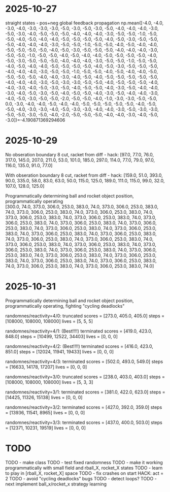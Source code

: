 # 2025-10-27 

straight states - pos+neg global feedback propagation 
np.mean([-4.0, -4.0, -3.0, -4.0, -3.0, -3.0, -3.0, -5.0, -3.0, -5.0, -3.0, -5.0, -4.0, -4.0, -4.0, -3.0, -5.0, -3.0, -4.0, -5.0, -5.0, -5.0, -4.0, -4.0, -4.0, -3.0, -5.0, -5.0, -1.0, -5.0, -5.0, -4.0, -5.0, -4.0, -4.0, -5.0, -5.0, -5.0, -5.0, -4.0, -5.0, -3.0, -5.0, -5.0, -5.0, -4.0, -4.0, -4.0, -3.0, -5.0, -5.0, -1.0, -5.0, -5.0, -4.0, -5.0, -4.0, -4.0, -5.0, -5.0, -5.0, -5.0, -4.0, -5.0, -3.0, -5.0, -5.0, -5.0, -4.0, -4.0, -4.0, -3.0, -5.0, -5.0, -1.0, -5.0, -5.0, -4.0, -5.0, -4.0, -4.0, -5.0, -5.0, -5.0, -5.0, -4.0, -5.0, -3.0, -5.0, -5.0, -5.0, -4.0, -4.0, -4.0, -3.0, -5.0, -5.0, -1.0, -5.0, -5.0, -4.0, -5.0, -4.0, -4.0, -5.0, -5.0, -5.0, -5.0, -4.0, -5.0, -3.0, -5.0, -5.0, -5.0, -4.0, -4.0, -4.0, -3.0, -5.0, -5.0, -1.0, -5.0, -5.0, -4.0, -5.0, -4.0, -4.0, -5.0, -5.0, -5.0, -5.0, -4.0, -4.0, -3.0, -4.0, -5.0, -4.0, -5.0, -5.0, -5.0, -5.0, -5.0, -4.0, -4.0, -4.0, -3.0, -5.0, -3.0, -3.0, -5.0, -5.0, -4.0, -5.0, -5.0, -5.0, -4.0, -4.0, -3.0, -4.0, -5.0, -3.0, -5.0, -4.0, -5.0, -5.0, -4.0, -3.0, -5.0, -4.0, -4.0, -3.0, -4.0, -5.0, -3.0, -5.0, -4.0, -5.0, -5.0, -4.0, -3.0, -5.0, -4.0, -4.0, -3.0, -4.0, -5.0, -3.0, -5.0, -5.0, -2.0, -5.0, -5.0, -4.0, -1.0, -3.0, -3.0, -5.0, -5.0, 0.0, -3.0, -4.0, -4.0, -5.0, -4.0, -4.0, -5.0, -5.0, -5.0, -5.0, -5.0, -4.0, -5.0, -5.0, -4.0, -3.0, -3.0, -4.0, -5.0, -3.0, -3.0, -4.0, -4.0, -3.0, -5.0, -3.0, -3.0, -5.0, -5.0, -3.0, -5.0, -4.0, -2.0, -5.0, -5.0, -5.0, -4.0, -4.0, -3.0, -4.0, -5.0, -3.0])=-4.190871369294606

# 2025-10-29

No obseration boundary 8 cut, racket from diff - hack:
[97.0, 77.0, 76.0, 317.0, 145.0, 207.0, 211.0, 53.0, 101.0, 185.0, 297.0, 114.0, 77.0, 79.0, 97.0, 116.0, 135.0, 91.0, 77.0]

With obseration boundary 8 cut, racket from diff - hack:
[159.0, 51.0, 393.0, 90.0, 335.0, 58.0, 83.0, 63.0, 50.0, 115.0, 125.0, 189.0, 111.0, 115.0, 99.0, 32.0, 107.0, 128.0, 125.0]

Programmatically determining ball and rocket object position, programmatically operating  
[300.0, 74.0, 373.0, 306.0, 253.0, 383.0, 74.0, 373.0, 306.0, 253.0, 383.0, 74.0, 373.0, 306.0, 253.0, 383.0, 74.0, 373.0, 306.0, 253.0, 383.0, 74.0, 373.0, 306.0, 253.0, 383.0, 74.0, 373.0, 306.0, 253.0, 383.0, 74.0, 373.0, 306.0, 253.0, 383.0, 74.0, 373.0, 306.0, 253.0, 383.0, 74.0, 373.0, 306.0, 253.0, 383.0, 74.0, 373.0, 306.0, 253.0, 383.0, 74.0, 373.0, 306.0, 253.0, 383.0, 74.0, 373.0, 306.0, 253.0, 383.0, 74.0, 373.0, 306.0, 253.0, 383.0, 74.0, 373.0, 306.0, 253.0, 383.0, 74.0, 373.0, 306.0, 253.0, 383.0, 74.0, 373.0, 306.0, 253.0, 383.0, 74.0, 373.0, 306.0, 253.0, 383.0, 74.0, 373.0, 306.0, 253.0, 383.0, 74.0, 373.0, 306.0, 253.0, 383.0, 74.0, 373.0, 306.0, 253.0, 383.0, 74.0, 373.0, 306.0, 253.0, 383.0, 74.0, 373.0, 306.0, 253.0, 383.0, 74.0, 373.0, 306.0, 253.0, 383.0, 74.0, 373.0, 306.0, 253.0, 383.0, 74.0, 373.0, 306.0, 253.0, 383.0, 74.0, 373.0, 306.0, 253.0, 383.0, 74.0]

# 2025-10-31

Programmatically determining ball and rocket object position, programmatically operating, fighting "cycling deadlocks"  

randomnes/reactivity=4/0:
truncated
scores = [273.0, 405.0, 405.0]
steps = [108000, 108000, 108000]
lives = [5, 5, 5]

randomnes/reactivity=4/1: (Best!!!!)
terminated
scores = [419.0, 423.0, 848.0]
steps = [10499, 12522, 34403]
lives = [0, 0, 0]

randomnes/reactivity=4/2: (Best!!!!)
terminated
scores = [416.0, 423.0, 851.0]
steps = [12024, 11941, 19433]
lives = [0, 0, 0]

randomnes/reactivity=4/3:
terminated
scores = [502.0, 493.0, 549.0]
steps = [16633, 14178, 17207]
lives = [0, 0, 0]

randomnes/reactivity=3/0:
truncated
scores = [238.0, 403.0, 403.0]
steps = [108000, 108000, 108000]
lives = [5, 3, 3]

randomnes/reactivity=3/1:
terminated
scores = [381.0, 422.0, 623.0]
steps = [14425, 11326, 15138]
lives = [0, 0, 0]

randomnes/reactivity=3/2:
terminated
scores = [427.0, 392.0, 359.0]
steps = [13936, 11541, 8965]
lives = [0, 0, 0]

randomnes/reactivity=3/3:
terminated
scores = [437.0, 400.0, 503.0]
steps = [12371, 10231, 19519]
lives = [0, 0, 0]

# TODO

TODO - make class
TODO - test fixed randomness
TODO - make it working programmatically with small field and rball_X, rocket_X states
TODO - learn to play in [rball_X, rocket_X] space
TODO - fix crashes on start HACK: act = 2
TODO - avoid "cycling deadlocks" bugs
TODO - detect loops?
TODO - next implement ball_x/rocket_x strategy learning

